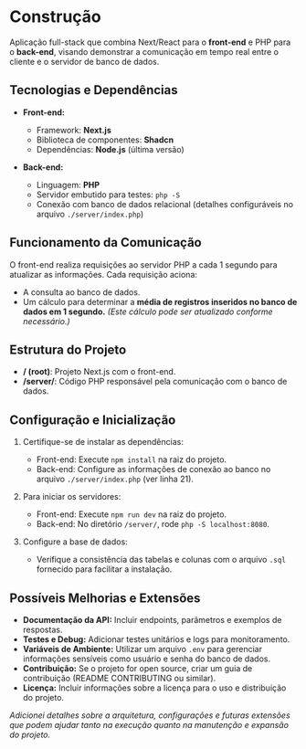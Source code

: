 # Construção

Aplicação full-stack que combina Next/React para o **front-end** e PHP para o **back-end**, visando demonstrar a comunicação em tempo real entre o cliente e o servidor de banco de dados.

## Tecnologias e Dependências

- **Front-end:**
    - Framework: **Next.js**
    - Biblioteca de componentes: **Shadcn**
    - Dependências: **Node.js** (última versão)

- **Back-end:**
    - Linguagem: **PHP**
    - Servidor embutido para testes: `php -S`
    - Conexão com banco de dados relacional (detalhes configuráveis no arquivo `./server/index.php`)

## Funcionamento da Comunicação

O front-end realiza requisições ao servidor PHP a cada 1 segundo para atualizar as informações. Cada requisição aciona:
- A consulta ao banco de dados.
- Um cálculo para determinar a **média de registros inseridos no banco de dados em 1 segundo.** *(Este cálculo pode ser atualizado conforme necessário.)*

## Estrutura do Projeto

- **/ (root)**: Projeto Next.js com o front-end.
- **/server/**: Código PHP responsável pela comunicação com o banco de dados.


## Configuração e Inicialização

1. Certifique-se de instalar as dependências:
     - Front-end: Execute `npm install` na raiz do projeto.
     - Back-end: Configure as informações de conexão ao banco no arquivo `./server/index.php` (ver linha 21).

2. Para iniciar os servidores:
     - Front-end: Execute `npm run dev` na raiz do projeto.
     - Back-end: No diretório `/server/`, rode `php -S localhost:8080`.

3. Configure a base de dados:
     - Verifique a consistência das tabelas e colunas com o arquivo `.sql` fornecido para facilitar a instalação.

## Possíveis Melhorias e Extensões

- **Documentação da API:** Incluir endpoints, parâmetros e exemplos de respostas.
- **Testes e Debug:** Adicionar testes unitários e logs para monitoramento.
- **Variáveis de Ambiente:** Utilizar um arquivo `.env` para gerenciar informações sensíveis como usuário e senha do banco de dados.
- **Contribuição:** Se o projeto for open source, criar um guia de contribuição (README CONTRIBUTING ou similar).
- **Licença:** Incluir informações sobre a licença para o uso e distribuição do projeto.

*Adicionei detalhes sobre a arquitetura, configurações e futuras extensões que podem ajudar tanto na execução quanto na manutenção e expansão do projeto.*
